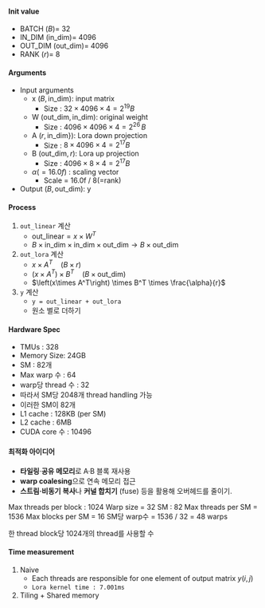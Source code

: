 #### Init value
- BATCH ($B$)= 32
- IN_DIM ($\text{in\_dim}$)= 4096
- OUT_DIM ($\text{out\_dim}$)= 4096
- RANK ($r$)= 8
#### Arguments
- Input arguments
	- x ($B, \text{in\_dim}$): input matrix 
		- Size : $32 \times 4096 \times 4 = 2^{19} B$
	- W ($\text{out\_dim}, \text{in\_dim}$): original weight
		- Size : $4096 \times 4096 \times 4 = 2^{26}\,B$
	- A ($r, \text{in\_dim}$}): Lora down projection
		- Size : $8 \times 4096 \times 4 = 2^{17}B$
	- B ($\text{out\_dim}, r$): Lora up projection
		- Size : $4096 \times 8 \times 4 = 2^{17}B$
	- $\alpha(=16.0f)$ : scaling vector
		- Scale = 16.0f / 8(=rank)
- Output ($B, \text{out\_dim}$): y

#### Process
1. `out_linear` 계산
	- $\text{out\_linear} = x \times W^T$
	- $B \times \text{in\_dim} \times \text{in\_dim} \times \text{out\_dim} \rightarrow B\times\text{out\_dim}$
2. `out_lora` 계산
	- $x \times A^T \quad (B \times r)$ 
	- $\left(x\times A^T\right) \times B^T \quad (B\times \text{out\_dim})$
	- $\left(x\times A^T\right) \times B^T \times \frac{\alpha}{r}$
3. `y` 계산
	- `y = out_linear + out_lora`
	- 원소 별로 더하기
#### Hardware Spec
- TMUs : 328
- Memory Size: 24GB
- SM : 82개
- Max warp 수  : 64
- warp당 thread 수 : 32
- 따라서 SM당 2048개 thread handling 가능
- 이러한 SM이 82개
- L1 cache : 128KB (per SM)
- L2 cache : 6MB
- CUDA core 수 : 10496
#### 최적화 아이디어
- **타일링**·**공유 메모리**로 A·B 블록 재사용
- **warp coalesing**으로 연속 메모리 접근
- **스트림·비동기 복사**나 **커널 합치기** (fuse) 등을 활용해 오버헤드를 줄이기.

Max threads per block : 1024
Warp size  = 32
SM : 82
Max threads per SM = 1536
Max blocks per SM = 16
SM당 warp수 = 1536 / 32 = 48 warps

한 thread block당 1024개의 thread를 사용할 수 
#### Time measurement
1. Naive 
	- Each threads are responsible for one element of output matrix $y(i, j)$
	- `Lora kernel time : 7.001ms`
2. Tiling + Shared memory
	